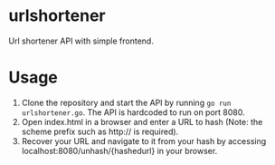 # urlshortener
Url shortener API with simple frontend. 

# Usage
1. Clone the repository and start the API by running `go run urlshortener.go`. The API is hardcoded to run on port 8080. 
2. Open index.html in a browser and enter a URL to hash (Note: the scheme prefix such as http:// is required).
3. Recover your URL and navigate to it from your hash by accessing localhost:8080/unhash/{hashedurl} in your browser. 
